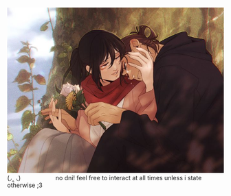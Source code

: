 ![image alt](https://github.com/Social-Tragedy/tragediessorrow/blob/09e9caca7e0a82f57ff04b9bb7729d7ab5a83492/643f8a94b4877579ec2710ddf6a20bd5.jpg)
(◞‸ ◟)⠀ ⠀ ⠀ ⠀ ⠀ ⠀no dni! feel free to interact at all times unless i state otherwise ;3

